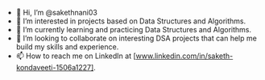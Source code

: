 - 👋 Hi, I’m @sakethnani03
- 👀 I’m interested in projects based on Data Structures and Algorithms.
- 🌱 I’m currently learning and practicing Data Structures and Algorithms.
- 💞️ I’m looking to collaborate on interesting DSA projects that can help me build my skills and experience.
- 📫 How to reach me on LinkedIn at [www.linkedin.com/in/saketh-kondaveeti-1506a1227].

<!---
sakethnani03/sakethnani03 is a ✨ special ✨ repository because its `README.md` (this file) appears on your GitHub profile.
You can click the Preview link to take a look at your changes.
--->

